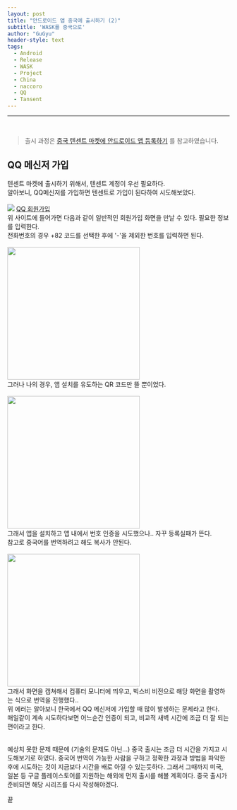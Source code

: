 ```yaml
---
layout: post
title: "안드로이드 앱 중국에 출시하기 (2)"
subtitle: 'WASK를 중국으로'
author: "GuGyu"
header-style: text
tags:
  - Android
  - Release
  - WASK
  - Project
  - China
  - naccoro
  - QQ
  - Tansent
---
```

---
<br>

> 출시 과정은 [중국 텐센트 마켓에 안드로이드 앱 등록하기](https://dajkim76.tistory.com/476) 를 참고하였습니다.

## QQ 메신저 가입
텐센트 마켓에 출시하기 위해서, 텐센트 계정이 우선 필요하다.  
알아보니, QQ메신저를 가입하면 텐센트로 가입이 된다하여 시도해보았다.  
<br>
<img src="https://user-images.githubusercontent.com/57310034/101127908-e7859e80-3641-11eb-9097-20c6d491a1d3.png"/>
[QQ 회원가입](https://ssl.zc.qq.com/v3/index-en.html)  
위 사이트에 들어가면 다음과 같이 일반적인 회원가입 화면을 만날 수 있다. 필요한 정보를 입력한다.  
전화번호의 경우 +82 코드를 선택한 후에 '-'을 제외한 번호를 입력하면 된다.
<br>
<br>
<img width="300" src="https://user-images.githubusercontent.com/57310034/101128143-637fe680-3642-11eb-9348-9d8fd20aca18.png">  
그러나 나의 경우, 앱 설치를 유도하는 QR 코드만 뜰 뿐이었다.  
<br>
<img width="300" src="https://user-images.githubusercontent.com/57310034/101128573-4dbef100-3643-11eb-810a-bee68e21a544.png"/>  
그래서 앱을 설치하고 앱 내에서 번호 인증을 시도했으나.. 자꾸 등록실패가 뜬다.  
참고로 중국어를 번역하려고 해도 복사가 안된다.  
<br>
<img width="300" src="https://user-images.githubusercontent.com/57310034/101129191-7c899700-3644-11eb-9886-8f1e2ee44c03.png"/>  
그래서 화면을 캡쳐해서 컴퓨터 모니터에 띄우고, 빅스비 비전으로 해당 화면을 촬영하는 식으로 번역을 진행했다..  
위 에러는 알아보니 한국에서 QQ 메신저에 가입할 때 많이 발생하는 문제라고 한다.  
매일같이 계속 시도하다보면 어느순간 인증이 되고, 비교적 새벽 시간에 조금 더 잘 되는 편이라고 한다.  

<br>
예상치 못한 문제 때문에 (기술의 문제도 아닌...) 중국 출시는 조금 더 시간을 가지고 시도해보기로 하였다.  
중국어 번역이 가능한 사람을 구하고 정확한 과정과 방법을 파악한 후에 시도하는 것이 지금보다 시간을 배로 아낄 수 있는듯하다.  
그래서 그때까지 미국, 일본 등 구글 플레이스토어를 지원하는 해외에 먼저 출시를 해볼 계획이다.  
중국 출시가 준비되면 해당 시리즈를 다시 작성해야겠다.  
<br>

끝



